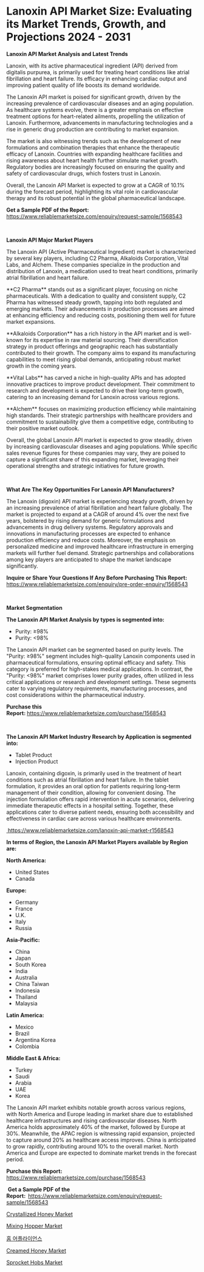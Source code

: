 <p><h1>Lanoxin API Market Size: Evaluating its Market Trends, Growth, and Projections 2024 - 2031</h1></p><p><strong>Lanoxin API Market Analysis and Latest Trends</strong></p>
<p><p>Lanoxin, with its active pharmaceutical ingredient (API) derived from digitalis purpurea, is primarily used for treating heart conditions like atrial fibrillation and heart failure. Its efficacy in enhancing cardiac output and improving patient quality of life boosts its demand worldwide.</p><p>The Lanoxin API market is poised for significant growth, driven by the increasing prevalence of cardiovascular diseases and an aging population. As healthcare systems evolve, there is a greater emphasis on effective treatment options for heart-related ailments, propelling the utilization of Lanoxin. Furthermore, advancements in manufacturing technologies and a rise in generic drug production are contributing to market expansion.</p><p>The market is also witnessing trends such as the development of new formulations and combination therapies that enhance the therapeutic efficacy of Lanoxin. Countries with expanding healthcare facilities and rising awareness about heart health further stimulate market growth. Regulatory bodies are increasingly focused on ensuring the quality and safety of cardiovascular drugs, which fosters trust in Lanoxin.</p><p>Overall, the Lanoxin API Market is expected to grow at a CAGR of 10.1% during the forecast period, highlighting its vital role in cardiovascular therapy and its robust potential in the global pharmaceutical landscape.</p></p>
<p><strong>Get a Sample PDF of the Report:&nbsp;</strong> <a href="https://www.reliablemarketsize.com/enquiry/request-sample/1568543?utm_campaign=1103&utm_medium=2&utm_source=Github&utm_content=ia&utm_term=19102024&utm_id=lanoxin-api">https://www.reliablemarketsize.com/enquiry/request-sample/1568543</a></p>
<p>&nbsp;</p>
<p><strong>Lanoxin API Major Market Players</strong></p>
<p><p>The Lanoxin API (Active Pharmaceutical Ingredient) market is characterized by several key players, including C2 Pharma, Alkaloids Corporation, Vital Labs, and Alchem. These companies specialize in the production and distribution of Lanoxin, a medication used to treat heart conditions, primarily atrial fibrillation and heart failure.</p><p>**C2 Pharma** stands out as a significant player, focusing on niche pharmaceuticals. With a dedication to quality and consistent supply, C2 Pharma has witnessed steady growth, tapping into both regulated and emerging markets. Their advancements in production processes are aimed at enhancing efficiency and reducing costs, positioning them well for future market expansions.</p><p>**Alkaloids Corporation** has a rich history in the API market and is well-known for its expertise in raw material sourcing. Their diversification strategy in product offerings and geographic reach has substantially contributed to their growth. The company aims to expand its manufacturing capabilities to meet rising global demands, anticipating robust market growth in the coming years.</p><p>**Vital Labs** has carved a niche in high-quality APIs and has adopted innovative practices to improve product development. Their commitment to research and development is expected to drive their long-term growth, catering to an increasing demand for Lanoxin across various regions.</p><p>**Alchem** focuses on maximizing production efficiency while maintaining high standards. Their strategic partnerships with healthcare providers and commitment to sustainability give them a competitive edge, contributing to their positive market outlook.</p><p>Overall, the global Lanoxin API market is expected to grow steadily, driven by increasing cardiovascular diseases and aging populations. While specific sales revenue figures for these companies may vary, they are poised to capture a significant share of this expanding market, leveraging their operational strengths and strategic initiatives for future growth.</p></p>
<p>&nbsp;</p>
<p><strong>What Are The Key Opportunities For Lanoxin API Manufacturers?</strong></p>
<p><p>The Lanoxin (digoxin) API market is experiencing steady growth, driven by an increasing prevalence of atrial fibrillation and heart failure globally. The market is projected to expand at a CAGR of around 4% over the next five years, bolstered by rising demand for generic formulations and advancements in drug delivery systems. Regulatory approvals and innovations in manufacturing processes are expected to enhance production efficiency and reduce costs. Moreover, the emphasis on personalized medicine and improved healthcare infrastructure in emerging markets will further fuel demand. Strategic partnerships and collaborations among key players are anticipated to shape the market landscape significantly.</p></p>
<p><strong>Inquire or Share Your Questions If Any Before Purchasing This Report:</strong> <a href="https://www.reliablemarketsize.com/enquiry/pre-order-enquiry/1568543?utm_campaign=1103&utm_medium=2&utm_source=Github&utm_content=ia&utm_term=19102024&utm_id=lanoxin-api">https://www.reliablemarketsize.com/enquiry/pre-order-enquiry/1568543</a></p>
<p>&nbsp;</p>
<p><strong>Market Segmentation</strong></p>
<p><strong>The Lanoxin API Market Analysis by types is segmented into:</strong></p>
<p><ul><li>Purity: ≥98%</li><li>Purity: <98%</li></ul></p>
<p><p>The Lanoxin API market can be segmented based on purity levels. The "Purity: ≥98%" segment includes high-quality Lanoxin components used in pharmaceutical formulations, ensuring optimal efficacy and safety. This category is preferred for high-stakes medical applications. In contrast, the "Purity: <98%" market comprises lower purity grades, often utilized in less critical applications or research and development settings. These segments cater to varying regulatory requirements, manufacturing processes, and cost considerations within the pharmaceutical industry.</p></p>
<p><strong>Purchase this Report:&nbsp;</strong><a href="https://www.reliablemarketsize.com/purchase/1568543?utm_campaign=1103&utm_medium=2&utm_source=Github&utm_content=ia&utm_term=19102024&utm_id=lanoxin-api">https://www.reliablemarketsize.com/purchase/1568543</a></p>
<p>&nbsp;</p>
<p><strong>The Lanoxin API Market Industry Research by Application is segmented into:</strong></p>
<p><ul><li>Tablet Product</li><li>Injection Product</li></ul></p>
<p><p>Lanoxin, containing digoxin, is primarily used in the treatment of heart conditions such as atrial fibrillation and heart failure. In the tablet formulation, it provides an oral option for patients requiring long-term management of their condition, allowing for convenient dosing. The injection formulation offers rapid intervention in acute scenarios, delivering immediate therapeutic effects in a hospital setting. Together, these applications cater to diverse patient needs, ensuring both accessibility and effectiveness in cardiac care across various healthcare environments.</p></p>
<p><a href="https://www.reliablemarketsize.com/lanoxin-api-market-r1568543?utm_campaign=1103&utm_medium=2&utm_source=Github&utm_content=ia&utm_term=19102024&utm_id=lanoxin-api">&nbsp;https://www.reliablemarketsize.com/lanoxin-api-market-r1568543</a></p>
<p><strong>In terms of Region, the Lanoxin API Market Players available by Region are:</strong></p>
<p>
    <p> <strong> North America: </strong>
        <ul>
            <li>United States</li>
            <li>Canada</li>
        </ul>
        </p> 
    <p> <strong> Europe: </strong>
        <ul>
            <li>Germany</li>
            <li>France</li>
            <li>U.K.</li>
            <li>Italy</li>
            <li>Russia</li>
        </ul>
        </p> 
    <p> <strong> Asia-Pacific: </strong>
        <ul>
            <li>China</li>
            <li>Japan</li>
            <li>South Korea</li>
            <li>India</li>
            <li>Australia</li>
            <li>China Taiwan</li>
            <li>Indonesia</li>
            <li>Thailand</li>
            <li>Malaysia</li>
        </ul>
        </p> 
    <p> <strong> Latin America: </strong>
        <ul>
            <li>Mexico</li>
            <li>Brazil</li>
            <li>Argentina Korea</li>
            <li>Colombia</li>
        </ul>
        </p> 
    <p> <strong> Middle East & Africa: </strong>
        <ul>
            <li>Turkey</li>
            <li>Saudi</li>
            <li>Arabia</li>
            <li>UAE</li>
            <li>Korea</li>
        </ul>
    </p>
    </p>
<p><p>The Lanoxin API market exhibits notable growth across various regions, with North America and Europe leading in market share due to established healthcare infrastructures and rising cardiovascular diseases. North America holds approximately 40% of the market, followed by Europe at 30%. Meanwhile, the APAC region is witnessing rapid expansion, projected to capture around 20% as healthcare access improves. China is anticipated to grow rapidly, contributing around 10% to the overall market. North America and Europe are expected to dominate market trends in the forecast period.</p></p>
<p><strong>Purchase this Report: </strong><a href="https://www.reliablemarketsize.com/purchase/1568543?utm_campaign=1103&utm_medium=2&utm_source=Github&utm_content=ia&utm_term=19102024&utm_id=lanoxin-api">https://www.reliablemarketsize.com/purchase/1568543</a></p>
<p>&nbsp;<strong>Get a Sample PDF of the Report:&nbsp;&nbsp;</strong><a href="https://www.reliablemarketsize.com/enquiry/request-sample/1568543?utm_campaign=1103&utm_medium=2&utm_source=Github&utm_content=ia&utm_term=19102024&utm_id=lanoxin-api">https://www.reliablemarketsize.com/enquiry/request-sample/1568543</a></p>
<p><strong></strong></p>
<p><p><a href="https://www.linkedin.com/pulse/strategic-insights-global-crystallized-honey-market-trends-zjfmf?utm_campaign=1103&utm_medium=2&utm_source=Github&utm_content=ia&utm_term=19102024&utm_id=lanoxin-api">Crystallized Honey Market</a></p><p><a href="https://issuu.com/reportprime-2/docs/mixing-hopper-market-size-2030.pptx_7aad0a0e948d00?utm_campaign=1103&utm_medium=2&utm_source=Github&utm_content=ia&utm_term=19102024&utm_id=lanoxin-api">Mixing Hopper Market</a></p><p><a href="https://github.com/sougarounis/Market-Research-Report-List-6/blob/main/511760819587.md?utm_campaign=1103&utm_medium=2&utm_source=Github&utm_content=ia&utm_term=19102024&utm_id=lanoxin-api">홈 어플라이언스</a></p><p><a href="https://www.linkedin.com/pulse/in-depth-analysis-global-creamed-honey-market-scope-its-rapid-pof9f?utm_campaign=1103&utm_medium=2&utm_source=Github&utm_content=ia&utm_term=19102024&utm_id=lanoxin-api">Creamed Honey Market</a></p><p><a href="https://issuu.com/reportprime-2/docs/sprocket-hobs-market-size-2030.pptx_253dc3defff44d?utm_campaign=1103&utm_medium=2&utm_source=Github&utm_content=ia&utm_term=19102024&utm_id=lanoxin-api">Sprocket Hobs Market</a></p></p>